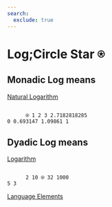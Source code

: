 ```yaml
---
search:
  exclude: true
---
```






<h1 class="heading"><span class="name">Log;Circle Star</span> <span class="command">⍟</span></h1>


## Monadic Log means


[Natural Logarithm](../primitive-functions/natural-logarithm.md)
```apl

      ⍟ 1 2 3 2.7182818285
0 0.693147 1.09861 1
```

## Dyadic Log means


[Logarithm](../primitive-functions/logarithm.md)
```apl

      2 10 ⍟ 32 1000
5 3

```


[Language Elements](./language-elements.md)


